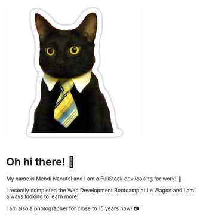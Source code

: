 ### ![Alt text](/images/25666833.png)
# Oh hi there! 👋
 My name is Mehdi Naoufel and I am a FullStack dev looking for work! 🔭
 
 I recently completed the Web Development Bootcamp at Le Wagon and I am always looking to learn more!
 
I am also a photographer for close to 15 years now! 📷


<!--
**gripsx/gripsx** is a ✨ _special_ ✨ repository because its `README.md` (this file) appears on your GitHub profile.

Here are some ideas to get you started:

- 🔭 I’m currently working on ...
- 🌱 I’m currently learning ...
- 👯 I’m looking to collaborate on ...
- 🤔 I’m looking for help with ...
- 💬 Ask me about ...
- 📫 How to reach me: ...
- 😄 Pronouns: ...
- ⚡ Fun fact: ...
-->
